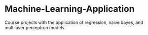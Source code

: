 # Machine-Learning-Application
Course projects with the application of regression, naive bayes, and multilayer perceptron models.
